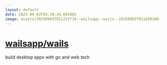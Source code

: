 ```yaml
---
layout: default
date: 2025-09-03T03:39:34.695485
image: assets/20250903T011213719--wailsapp--wails--20250903T011839100--cropped.png
---
```


# [wailsapp/wails](https://github.com/wailsapp/wails)

build desktop apps with go and web tech

